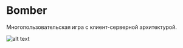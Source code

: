# Bomber
Многопользовательская игра с клиент-серверной архитектурой.

![alt text](https://github.com/InfantryMan/Bomber/Server_arcitecture.jpg) 
